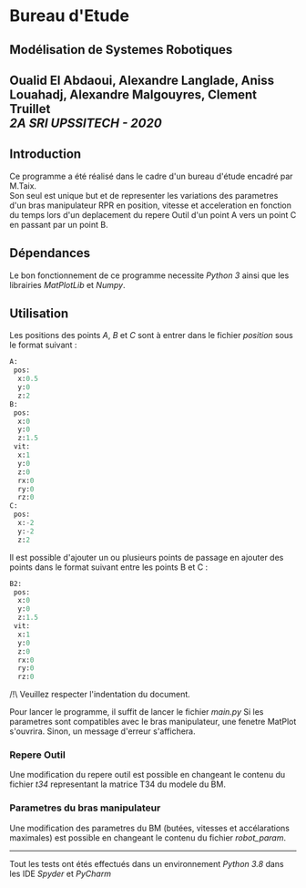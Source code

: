  # Bureau d'Etude
 ## Modélisation de Systemes Robotiques
 Oualid El Abdaoui, Alexandre Langlade, Aniss Louahadj, Alexandre Malgouyres, Clement Truillet   
 *2A SRI UPSSITECH - 2020*   
 ---
 
 ## Introduction
 Ce programme a été réalisé dans le cadre d'un bureau d'étude encadré par M.Taix.   
 Son seul est unique but et de representer les variations des parametres d'un bras manipulateur RPR en position, vitesse et acceleration en fonction du temps lors d'un deplacement du repere Outil d'un point A vers un point C en passant par un point B. 
 
 ## Dépendances
 Le bon fonctionnement de ce programme necessite *Python 3* ainsi que les librairies *MatPlotLib* et *Numpy*.
 
 ## Utilisation
Les positions des points *A*, *B* et *C* sont à entrer dans le fichier *position* sous le format suivant :
```python
A:
 pos:
  x:0.5
  y:0
  z:2
B:
 pos:
  x:0
  y:0
  z:1.5
 vit:
  x:1
  y:0
  z:0
  rx:0
  ry:0
  rz:0
C:
 pos:
  x:-2
  y:-2
  z:2
```

Il est possible d'ajouter un ou plusieurs points de passage en ajouter des points dans le format suivant entre les points B et C :
```python
B2:
 pos:
  x:0
  y:0
  z:1.5
 vit:
  x:1
  y:0
  z:0
  rx:0
  ry:0
  rz:0
```
 /!\ Veuillez respecter l'indentation du document. 
 
 
 Pour lancer le programme, il suffit de lancer le fichier *main.py*
 Si les parametres sont compatibles avec le bras manipulateur, une fenetre MatPlot s'ouvrira.
 Sinon, un message d'erreur s'affichera.  
 
 ### Repere Outil
 Une modification du repere outil est possible en changeant le contenu du fichier *t34* representant la matrice T34 du modele du BM.
 
 ### Parametres du bras manipulateur
Une modification des parametres du BM (butées, vitesses et accélarations maximales) est possible en changeant le contenu du fichier *robot_param*.
 
 
 ---
 Tout les tests ont étés effectués dans un environnement *Python 3.8* dans les IDE *Spyder* et *PyCharm*